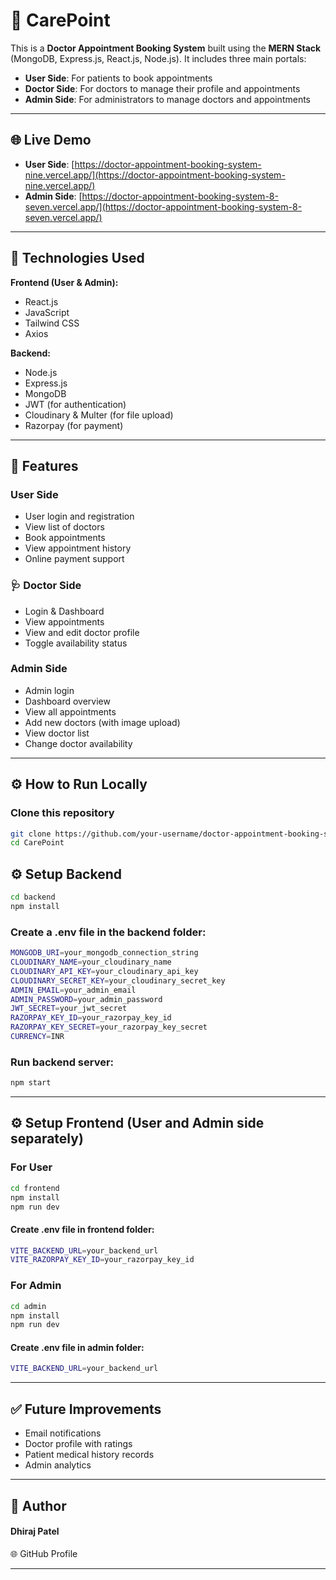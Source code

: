 # 🏥 CarePoint

This is a **Doctor Appointment Booking System** built using the **MERN Stack** (MongoDB, Express.js, React.js, Node.js). It includes three main portals:

- **User Side**: For patients to book appointments
- **Doctor Side**: For doctors to manage their profile and appointments
- **Admin Side**: For administrators to manage doctors and appointments

---

## 🌐 Live Demo

- **User Side**: [https://doctor-appointment-booking-system-nine.vercel.app/](https://doctor-appointment-booking-system-nine.vercel.app/)
- **Admin Side**: [https://doctor-appointment-booking-system-8-seven.vercel.app/](https://doctor-appointment-booking-system-8-seven.vercel.app/)

---

## 🧰 Technologies Used

**Frontend (User & Admin):**
- React.js
- JavaScript
- Tailwind CSS
- Axios

**Backend:**
- Node.js
- Express.js
- MongoDB
- JWT (for authentication)
- Cloudinary & Multer (for file upload)
- Razorpay (for payment)

---

## 👥 Features

### User Side
- User login and registration
- View list of doctors
- Book appointments
- View appointment history
- Online payment support

### 🩺 Doctor Side
- Login & Dashboard
- View appointments
- View and edit doctor profile
- Toggle availability status

### Admin Side
- Admin login
- Dashboard overview
- View all appointments
- Add new doctors (with image upload)
- View doctor list
- Change doctor availability

---

## ⚙️ How to Run Locally

### Clone this repository
```bash
git clone https://github.com/your-username/doctor-appointment-booking-system.git
cd CarePoint
```

## ⚙️ Setup Backend
```bash
cd backend
npm install
```

### Create a .env file in the backend folder:
```bash
MONGODB_URI=your_mongodb_connection_string
CLOUDINARY_NAME=your_cloudinary_name
CLOUDINARY_API_KEY=your_cloudinary_api_key
CLOUDINARY_SECRET_KEY=your_cloudinary_secret_key 
ADMIN_EMAIL=your_admin_email
ADMIN_PASSWORD=your_admin_password
JWT_SECRET=your_jwt_secret
RAZORPAY_KEY_ID=your_razorpay_key_id
RAZORPAY_KEY_SECRET=your_razorpay_key_secret
CURRENCY=INR
```

### Run backend server:
```bash
npm start
```
---

## ⚙️ Setup Frontend (User and Admin side separately)
### For User
```bash
cd frontend
npm install
npm run dev
```
#### Create .env file in frontend folder:
```bash
VITE_BACKEND_URL=your_backend_url
VITE_RAZORPAY_KEY_ID=your_razorpay_key_id
```

### For Admin
```bash
cd admin
npm install
npm run dev 
```
#### Create .env file in admin folder:
```bash
VITE_BACKEND_URL=your_backend_url
```

---

## ✅ Future Improvements
- Email notifications
- Doctor profile with ratings
- Patient medical history records
- Admin analytics 

---

## 🙌 Author
#### Dhiraj Patel
🌐 GitHub Profile

---